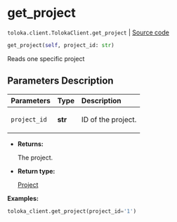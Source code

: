 # get_project
`toloka.client.TolokaClient.get_project` | [Source code](https://github.com/Toloka/toloka-kit/blob/v1.1.3/src/client/__init__.py#L1136)

```python
get_project(self, project_id: str)
```

Reads one specific project

## Parameters Description

| Parameters | Type | Description |
| :----------| :----| :-----------|
`project_id`|**str**|<p>ID of the project.</p>

* **Returns:**

  The project.

* **Return type:**

  [Project](toloka.client.project.Project.md)

**Examples:**


```python
toloka_client.get_project(project_id='1')
```
